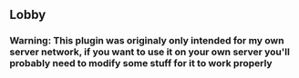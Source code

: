 ## Lobby
### Warning: This plugin was originaly only intended for my own server network, if you want to use it on your own server you'll probably need to modify some stuff for it to work properly
